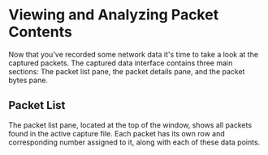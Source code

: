 # Viewing and Analyzing Packet Contents
Now that you've recorded some network data it's time to take a look at the captured packets. The captured data interface contains three main sections: The packet list pane, the packet details pane, and the packet bytes pane.

## Packet List
The packet list pane, located at the top of the window, shows all packets found in the active capture file. Each packet has its own row and corresponding number assigned to it, along with each of these data points.
<!--stackedit_data:
eyJoaXN0b3J5IjpbLTUzOTA2NTUxMSwtMjA4ODc0NjYxMl19
-->